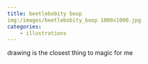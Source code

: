 ```yaml
---
title: beetlebobity boop
img:/images/beetlebobity_boop 1000x1000.jpg
categories:
    - illustrations
---
```

drawing is the closest thing to magic for me

